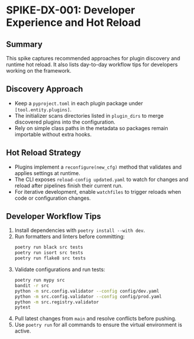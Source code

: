 # SPIKE-DX-001: Developer Experience and Hot Reload

## Summary
This spike captures recommended approaches for plugin discovery and runtime hot reload. It also lists day-to-day workflow tips for developers working on the framework.

## Discovery Approach
- Keep a `pyproject.toml` in each plugin package under `[tool.entity.plugins]`.
- The initializer scans directories listed in `plugin_dirs` to merge discovered plugins into the configuration.
- Rely on simple class paths in the metadata so packages remain importable without extra hooks.

## Hot Reload Strategy
- Plugins implement a `reconfigure(new_cfg)` method that validates and applies settings at runtime.
- The CLI exposes `reload-config updated.yaml` to watch for changes and reload after pipelines finish their current run.
- For iterative development, enable `watchfiles` to trigger reloads when code or configuration changes.

## Developer Workflow Tips
1. Install dependencies with `poetry install --with dev`.
2. Run formatters and linters before committing:
   ```bash
   poetry run black src tests
   poetry run isort src tests
   poetry run flake8 src tests
   ```
3. Validate configurations and run tests:
   ```bash
   poetry run mypy src
   bandit -r src
   python -m src.config.validator --config config/dev.yaml
   python -m src.config.validator --config config/prod.yaml
   python -m src.registry.validator
   pytest
   ```
4. Pull latest changes from `main` and resolve conflicts before pushing.
5. Use `poetry run` for all commands to ensure the virtual environment is active.
